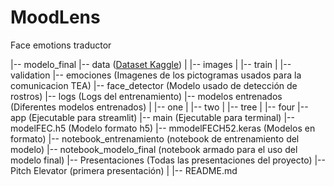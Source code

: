# MoodLens
Face emotions traductor 

|-- modelo_final
    |-- data ([Dataset Kaggle](https://www.kaggle.com/datasets/jonathanoheix/face-expression-recognition-dataset))
    |   |-- images
    |   |-- train
    |   |-- validation
    |-- emociones (Imagenes de los pictogramas usados para la comunicacion TEA)
    |-- face_detector (Modelo usado de detección de rostros)
    |-- logs (Logs del entrenamiento)
    |-- modelos entrenados (Diferentes modelos entrenados)
    |   |-- one
    |   |-- two
    |   |-- tree
    |   |-- four
    |-- app (Ejecutable para streamlit)
    |-- main (Ejecutable para terminal)
    |-- modelFEC.h5 (Modelo formato h5)
    |-- mmodelFECH52.keras (Modelos en formato)
    |-- notebook_entrenamiento (notebook de entrenamiento del modelo)
    |-- notebook_modelo_final (notebook armado para el uso del modelo final)
|-- Presentaciones (Todas las presentaciones del proyecto)
    |-- Pitch Elevator (primera presentación)
    |
    |-- README.md
